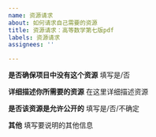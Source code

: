 ```yaml
---
name: 资源请求
about: 如何请求自己需要的资源
title: 资源请求：高等数学第七版pdf
labels: 资源请求
assignees: ''

---
```


**是否确保项目中没有这个资源**
填写是/否

**详细描述你所需要的资源**
在这里详细描述资源

**是否该资源是允许公开的**
填写是/否/不确定

**其他**
填写要说明的其他信息
